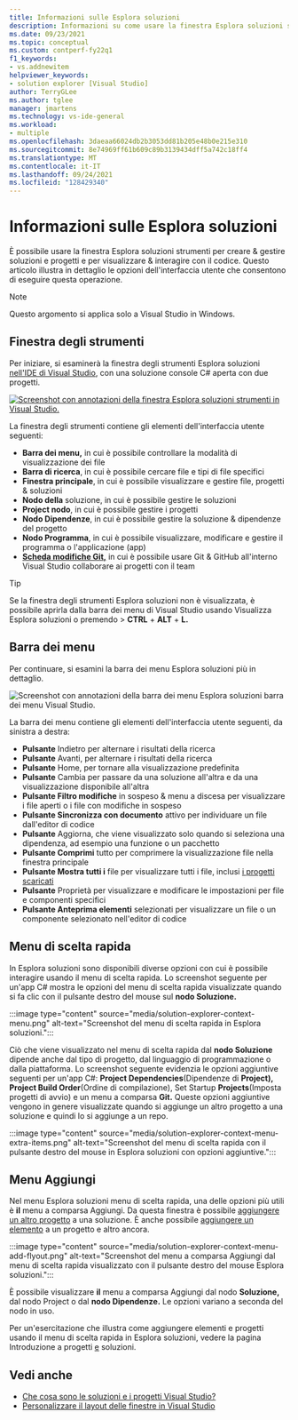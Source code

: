 ```yaml
---
title: Informazioni sulle Esplora soluzioni
description: Informazioni su come usare la finestra Esplora soluzioni strumenti di Visual Studio per creare & gestire file, progetti e soluzioni.
ms.date: 09/23/2021
ms.topic: conceptual
ms.custom: contperf-fy22q1
f1_keywords:
- vs.addnewitem
helpviewer_keywords:
- solution explorer [Visual Studio]
author: TerryGLee
ms.author: tglee
manager: jmartens
ms.technology: vs-ide-general
ms.workload:
- multiple
ms.openlocfilehash: 3daeaa66024db2b3053dd81b205e48b0e215e310
ms.sourcegitcommit: 8e74969ff61b609c89b3139434dff5a742c18ff4
ms.translationtype: MT
ms.contentlocale: it-IT
ms.lasthandoff: 09/24/2021
ms.locfileid: "128429340"
---
```

# <a name="learn-about-solution-explorer"></a>Informazioni sulle Esplora soluzioni

È possibile usare la finestra Esplora soluzioni strumenti per creare & gestire soluzioni e progetti e per visualizzare & interagire con il codice. Questo articolo illustra in dettaglio le opzioni dell'interfaccia utente che consentono di eseguire questa operazione.

> [!NOTE]
> Questo argomento si applica solo a Visual Studio in Windows.

## <a name="tool-window"></a>Finestra degli strumenti

Per iniziare, si esaminerà la finestra degli strumenti Esplora soluzioni [nell'IDE di Visual Studio](../get-started/visual-studio-ide.md), con una soluzione console C# aperta con due progetti.

[![Screenshot con annotazioni della finestra Esplora soluzioni strumenti in Visual Studio.](media/solution-explorer-tool-window.png)](media/solution-explorer-tool-window.png#lightbox)

La finestra degli strumenti contiene gli elementi dell'interfaccia utente seguenti:

- **Barra dei menu,** in cui è possibile controllare la modalità di visualizzazione dei file
- **Barra di ricerca**, in cui è possibile cercare file e tipi di file specifici
- **Finestra principale**, in cui è possibile visualizzare e gestire file, progetti & soluzioni
- **Nodo della** soluzione, in cui è possibile gestire le soluzioni
- **Project nodo**, in cui è possibile gestire i progetti
- **Nodo Dipendenze**, in cui è possibile gestire la soluzione & dipendenze del progetto
- **Nodo Programma**, in cui è possibile visualizzare, modificare e gestire il programma o l'applicazione (app)
- **[Scheda modifiche Git,](../version-control/git-with-visual-studio.md?view=vs-2019&preserve-view=true#git-changes-window)** in cui è possibile usare Git & GitHub all'interno Visual Studio collaborare ai progetti con il team

> [!TIP]
> Se la finestra degli strumenti Esplora soluzioni non è visualizzata, è possibile aprirla dalla barra dei menu di Visual Studio usando Visualizza Esplora soluzioni o premendo  >   **CTRL** + **ALT** + **L.**

## <a name="menu-bar"></a>Barra dei menu

Per continuare, si esamini la barra dei menu Esplora soluzioni più in dettaglio.

![Screenshot con annotazioni della barra dei menu Esplora soluzioni barra dei menu Visual Studio.](media/solution-explorer-menu-bar.png)

La barra dei menu contiene gli elementi dell'interfaccia utente seguenti, da sinistra a destra:

- **Pulsante** Indietro per alternare i risultati della ricerca
- **Pulsante** Avanti, per alternare i risultati della ricerca
- **Pulsante** Home, per tornare alla visualizzazione predefinita
- **Pulsante** Cambia per passare da una soluzione all'altra e da una visualizzazione disponibile all'altra
- **Pulsante Filtro modifiche** in sospeso & menu a discesa per visualizzare i file aperti o i file con modifiche in sospeso
- **Pulsante Sincronizza con documento** attivo per individuare un file dall'editor di codice
- **Pulsante** Aggiorna, che viene visualizzato solo quando si seleziona una dipendenza, ad esempio una funzione o un pacchetto
- **Pulsante Comprimi** tutto per comprimere la visualizzazione file nella finestra principale
- **Pulsante Mostra tutti i** file per visualizzare tutti i file, inclusi [i progetti scaricati](filtered-solutions.md#toggle-unloaded-project-visibility)
- **Pulsante** Proprietà per visualizzare e modificare le impostazioni per file e componenti specifici
- **Pulsante Anteprima elementi** selezionati per visualizzare un file o un componente selezionato nell'editor di codice

## <a name="context-menu"></a>Menu di scelta rapida

In Esplora soluzioni sono disponibili diverse opzioni con cui è possibile interagire usando il menu di scelta rapida. Lo screenshot seguente per un'app C# mostra le opzioni del menu di scelta rapida visualizzate quando si fa clic con il pulsante destro del mouse sul **nodo Soluzione.**

:::image type="content" source="media/solution-explorer-context-menu.png" alt-text="Screenshot del menu di scelta rapida in Esplora soluzioni.":::

Ciò che viene visualizzato nel menu di scelta rapida dal **nodo Soluzione** dipende anche dal tipo di progetto, dal linguaggio di programmazione o dalla piattaforma. Lo screenshot seguente evidenzia le opzioni aggiuntive seguenti per un'app C#: **Project Dependencies**(Dipendenze di **Project), Project Build Order**(Ordine di compilazione), Set Startup **Projects**(Imposta progetti di avvio) e un menu a comparsa **Git.** Queste opzioni aggiuntive vengono in genere visualizzate quando si aggiunge un altro progetto a una soluzione e quindi lo si aggiunge a un repo.

:::image type="content" source="media/solution-explorer-context-menu-extra-items.png" alt-text="Screenshot del menu di scelta rapida con il pulsante destro del mouse in Esplora soluzioni con opzioni aggiuntive.":::

## <a name="add-menu"></a>Menu Aggiungi

Nel menu Esplora soluzioni menu di scelta rapida, una delle opzioni più utili è **il** menu a comparsa Aggiungi. Da questa finestra è possibile [aggiungere un altro progetto](../get-started/csharp/tutorial-console-part-2.md#add-another-project) a una soluzione. È anche possibile [aggiungere un elemento](reference/add-new-item-command.md) a un progetto e altro ancora.

:::image type="content" source="media/solution-explorer-context-menu-add-flyout.png" alt-text="Screenshot del menu a comparsa Aggiungi dal menu di scelta rapida visualizzato con il pulsante destro del mouse Esplora soluzioni.":::

È possibile visualizzare **il** menu a comparsa Aggiungi  dal nodo **Soluzione,** dal nodo Project o dal **nodo Dipendenze.** Le opzioni variano a seconda del nodo in uso.

Per un'esercitazione che illustra come aggiungere elementi e progetti usando il menu di scelta rapida in Esplora soluzioni, vedere la pagina Introduzione a progetti [e](../get-started/tutorial-projects-solutions.md#add-an-item-to-the-project) soluzioni.

## <a name="see-also"></a>Vedi anche

- [Che cosa sono le soluzioni e i progetti Visual Studio?](solutions-and-projects-in-visual-studio.md)
- [Personalizzare il layout delle finestre in Visual Studio](customizing-window-layouts-in-visual-studio.md)
